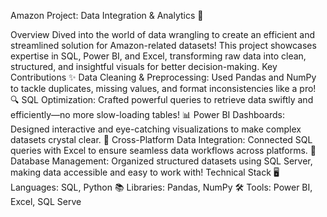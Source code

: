 Amazon Project: Data Integration & Analytics 🚀

Overview
Dived into the world of data wrangling to create an efficient and streamlined solution for Amazon-related datasets! This project showcases expertise in SQL, Power BI, and Excel, transforming raw data into clean, structured, and insightful visuals for better decision-making.
Key Contributions
✨ Data Cleaning & Preprocessing: Used Pandas and NumPy to tackle duplicates, missing values, and format inconsistencies like a pro!
🔍 SQL Optimization: Crafted powerful queries to retrieve data swiftly and efficiently—no more slow-loading tables!
📊 Power BI Dashboards: Designed interactive and eye-catching visualizations to make complex datasets crystal clear.
🔗 Cross-Platform Data Integration: Connected SQL queries with Excel to ensure seamless data workflows across platforms.
💾 Database Management: Organized structured datasets using SQL Server, making data accessible and easy to work with!
Technical Stack
🖥️ Languages: SQL, Python
📚 Libraries: Pandas, NumPy
🛠️ Tools: Power BI, Excel, SQL Serve


